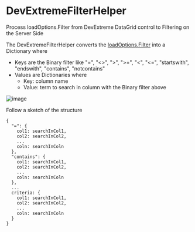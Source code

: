 # DevExtremeFilterHelper
Process loadOptions.Filter from DevExtreme DataGrid control to Filtering on the Server Side

The DevExtremeFilterHelper converts the [loadOptions.Filter]([https://openai.com](https://js.devexpress.com/jQuery/Documentation/ApiReference/Data_Layer/CustomStore/LoadOptions/#filter)) into a Dictionary where
* Keys are the Binary filter like "=", "<>", ">", ">=", "<", "<=", "startswith", "endswith", "contains", "notcontains"
* Values are Dictionaries where
  * Key: column name
  * Value: term to search in column with the Binary filter above

![image](https://github.com/arnml/DevExtremeFilterHelper/assets/169213539/11948131-47ec-4932-ba00-e1a808fdfddb)


Follow a sketch of the structure 
```
{
  "=": {
    col1: searchInCol1,
    col2: searchInCol2,
    ...
    coln: searchInColn
  },
  "contains": {
    col1: searchInCol1,
    col2: searchInCol2,
    ...
    coln: searchInColn
  },
  ...
  criteria: {
    col1: searchInCol1,
    col2: searchInCol2,
    ...
    coln: searchInColn
  }
}
```
